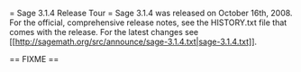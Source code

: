 = Sage 3.1.4 Release Tour =
Sage 3.1.4 was released on October 16th, 2008. For the official, comprehensive release notes, see the HISTORY.txt file that comes with the release. For the latest changes see [[http://sagemath.org/src/announce/sage-3.1.4.txt|sage-3.1.4.txt]].

== FIXME ==
